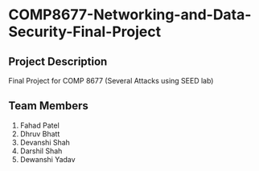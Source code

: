 # COMP8677-Networking-and-Data-Security-Final-Project

## Project Description
Final Project for COMP 8677 (Several Attacks using SEED lab)

## Team Members

1. Fahad Patel
2. Dhruv Bhatt 
3. Devanshi Shah
4. Darshil Shah
5. Dewanshi Yadav
